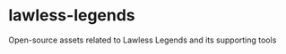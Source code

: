 lawless-legends
===============

Open-source assets related to Lawless Legends and its supporting tools
